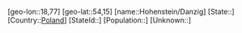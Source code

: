﻿---
location: [54,15,18,77]
type: City
tags:
- geo/City


SpocWebEntityId: 30985
isDeleted: false
confidential: public

---
[geo-lon::18,77]
[geo-lat::54,15]
[name::Hohenstein/Danzig]
[State::]
[Country::[Poland](geo/Continent/Europe/Poland.md)]
[StateId::]
[Population::]
[Unknown::]

